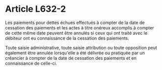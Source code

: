 # Article L632-2

Les paiements pour dettes échues effectués à compter de la date de cessation des paiements et les actes à titre onéreux accomplis à compter de cette même date peuvent être annulés si ceux qui ont traité avec le débiteur ont eu connaissance de la cessation des paiements.

Toute saisie administrative, toute saisie attribution ou toute opposition peut également être annulée lorsqu'elle a été délivrée ou pratiquée par un créancier à compter de la date de cessation des paiements et en connaissance de celle-ci.
